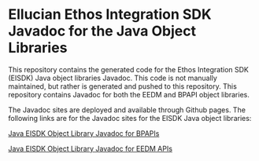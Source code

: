 # Ellucian Ethos Integration SDK Javadoc for the Java Object Libraries

This repository contains the generated code for the Ethos Integration SDK (EISDK) Java object libraries Javadoc.  This code is not manually maintained, but rather is generated and pushed to this repository.  This repository contains Javadoc for both the EEDM and BPAPI object libraries.

The Javadoc sites are deployed and available through Github pages.  The following links are for the Javadoc sites for the EISDK Java object libraries:

[Java EISDK Object Library Javadoc for BPAPIs](https://ellucian-developer.github.io/integration-sdk-objects-java-doc/bpapi/ban/)

[Java EISDK Object Library Javadoc for EEDM APIs](https://ellucian-developer.github.io/integration-sdk-objects-java-doc/eedm/)
